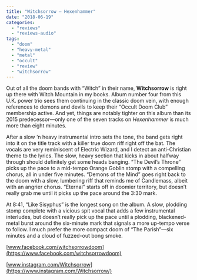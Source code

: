 ```yaml
---
title: "Witchsorrow – Hexenhammer"
date: "2018-06-19"
categories: 
  - "reviews"
  - "reviews-audio"
tags: 
  - "doom"
  - "heavy-metal"
  - "metal"
  - "occult"
  - "review"
  - "witchsorrow"
---
```


Out of all the doom bands with “Witch” in their name, **Witchsorrow** is right up there with Witch Mountain in my books. Album number four from this U.K. power trio sees them continuing in the classic doom vein, with enough references to demons and devils to keep their “Occult Doom Club” membership active. And yet, things are notably tighter on this album than its 2015 predecessor—only one of the seven tracks on _Hexenhammer_ is much more than eight minutes.

After a slow ‘n heavy instrumental intro sets the tone, the band gets right into it on the title track with a killer true doom riff right off the bat. The vocals are very reminiscent of Electric Wizard, and I detect an anti-Christian theme to the lyrics. The slow, heavy section that kicks in about halfway through should definitely get some heads banging. “The Devil’s Throne” picks up the pace to a mid-tempo Orange Goblin stomp with a compelling chorus, all in under five minutes. “Demons of the Mind” goes right back to the doom with a slow, lumbering riff that reminds me of Candlemass, albeit with an angrier chorus. “Eternal” starts off in doomier territory, but doesn’t really grab me until it picks up the pace around the 3:30 mark.

At 8:41, “Like Sisyphus” is the longest song on the album. A slow, plodding stomp complete with a vicious spit vocal that adds a few instrumental interludes, but doesn’t really pick up the pace until a plodding, blackened-metal burst around the six-minute mark that signals a more up-tempo verse to follow. I much prefer the more compact doom of “The Parish”—six minutes and a cloud of fuzzed-out bong smoke.

[www.facebook.com/witchsorrowdoom](https://www.facebook.com/witchsorrowdoom)

[www.instagram.com/Witchsorrow](https://www.instagram.com/Witchsorrow/)
